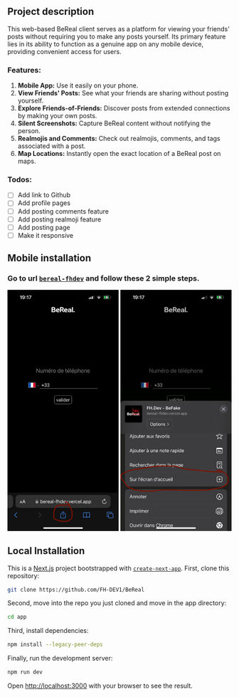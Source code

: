 ## Project description
This web-based BeReal client serves as a platform for viewing your friends' posts without requiring you to make any posts yourself. Its primary feature lies in its ability to function as a genuine app on any mobile device, providing convenient access for users.

### Features:
1. **Mobile App:** Use it easily on your phone.
2. **View Friends' Posts:** See what your friends are sharing without posting yourself.
3. **Explore Friends-of-Friends:** Discover posts from extended connections by making your own posts.
4. **Silent Screenshots:** Capture BeReal content without notifying the person.
5. **Realmojis and Comments:** Check out realmojis, comments, and tags associated with a post.
6. **Map Locations:** Instantly open the exact location of a BeReal post on maps.

### Todos:
- [ ] Add link to Github
- [ ] Add profile pages
- [ ] Add posting comments feature
- [ ] Add posting realmoji feature
- [ ] Add posting page
- [ ] Make it responsive

## Mobile installation
### Go to url [`bereal-fhdev`](https://bereal-fhdev.vercel.app) and follow these 2 simple steps.    
<img src="images/step1.jpeg" alt="Step 1" width="250" /> <img src="images/step2.jpeg" alt="Step 2" width="250" />

## Local Installation
This is a [Next.js](https://nextjs.org/) project bootstrapped with [`create-next-app`](https://github.com/vercel/next.js/tree/canary/packages/create-next-app).
First, clone this repository:
```bash
git clone https://github.com/FH-DEV1/BeReal
```

Second, move into the repo you just cloned and move in the app directory:
```bash
cd app
```

Third, install dependencies:
```bash
npm install --legacy-peer-deps
```

Finally, run the development server:
```bash
npm run dev
```

Open [http://localhost:3000](http://localhost:3000) with your browser to see the result.
